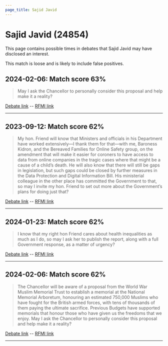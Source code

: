 ```yaml
---
page_title: Sajid Javid
---
```


# Sajid Javid  (24854)

This page contains possible times in debates that Sajid Javid may have disclosed an interest.

This match is loose and is likely to include false positives. 



## 2024-02-06: Match score 63%

>May I ask the Chancellor to personally consider this proposal and help make it a reality?

[Debate link](https://www.theyworkforyou.com/debates/?id=2024-02-06c.118.6)  --  [RFMI link](https://www.theyworkforyou.com/mp/24854/register)


---



## 2023-09-12: Match score 62%

>My hon. Friend will know that Ministers and officials in his Department have worked extensively—I thank them for that—with me, Baroness Kidron, and the Bereaved Families for Online Safety group, on the amendment that will make it easier for coroners to have access to data from online companies in the tragic cases where that might be a cause of a child’s death. He will also know that there will still be gaps in legislation, but such gaps could be closed by further measures in the Data Protection and Digital Information Bill. His ministerial colleague in the other place has committed the Government to that, so may I invite my hon. Friend to set out more about the Government’s plans for doing just that?

[Debate link](https://www.theyworkforyou.com/debates/?id=2023-09-12c.800.2)  --  [RFMI link](https://www.theyworkforyou.com/mp/24854/register)


---



## 2024-01-23: Match score 62%

>I know that my right hon Friend cares about health inequalities as much as I do, so may I ask her to publish the report, along with a full Government response, as a matter of urgency?

[Debate link](https://www.theyworkforyou.com/debates/?id=2024-01-23f.148.3)  --  [RFMI link](https://www.theyworkforyou.com/mp/24854/register)


---



## 2024-02-06: Match score 62%

>The Chancellor will be aware of a proposal from the World War Muslim Memorial Trust to establish a memorial at the National Memorial Arboretum, honouring an estimated 750,000 Muslims who have fought for the British armed forces, with tens of thousands of them paying the ultimate sacrifice. Previous Budgets have supported memorials that honour those who have given us the freedoms that we enjoy. May I ask the Chancellor to personally consider this proposal and help make it a reality?

[Debate link](https://www.theyworkforyou.com/debates/?id=2024-02-06c.118.6)  --  [RFMI link](https://www.theyworkforyou.com/mp/24854/register)


---

